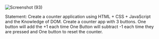 ![Screenshot (93)](https://github.com/Abhi-tech001/Javascript-Dom-Assignment/assets/124559379/b38acaf1-e650-4509-b5b1-46f6d2a1a256)

Statement: Create a counter application using HTML + CSS + JavaScript and the Knowledge of DOM.
Create a counter app with 3 buttons. One button will add the +1 each time One Button will subtract -1 each time
they are pressed and One button to reset the counter.
